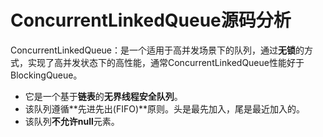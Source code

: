# ConcurrentLinkedQueue源码分析



ConcurrentLinkedQueue：是一个适用于高并发场景下的队列，通过**无锁**的方式，实现了高并发状态下的高性能，通常ConcurrentLinkedQueue性能好于BlockingQueue。

- 它是一个基于**链表**的**无界线程安全队列**。
- 该队列遵循**先进先出(FIFO)**原则。头是最先加入，尾是最近加入的。
- 该队列**不允许null**元素。

<br>

